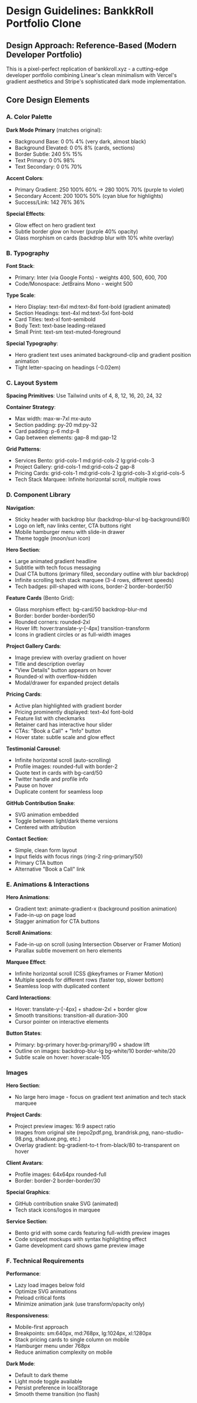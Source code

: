 # Design Guidelines: BankkRoll Portfolio Clone

## Design Approach: Reference-Based (Modern Developer Portfolio)

This is a pixel-perfect replication of bankkroll.xyz - a cutting-edge developer portfolio combining Linear's clean minimalism with Vercel's gradient aesthetics and Stripe's sophisticated dark mode implementation.

## Core Design Elements

### A. Color Palette

**Dark Mode Primary** (matches original):
- Background Base: 0 0% 4% (very dark, almost black)
- Background Elevated: 0 0% 8% (cards, sections)
- Border Subtle: 240 5% 15%
- Text Primary: 0 0% 98%
- Text Secondary: 0 0% 70%

**Accent Colors**:
- Primary Gradient: 250 100% 60% → 280 100% 70% (purple to violet)
- Secondary Accent: 200 100% 50% (cyan blue for highlights)
- Success/Link: 142 76% 36%

**Special Effects**:
- Glow effect on hero gradient text
- Subtle border glow on hover (purple 40% opacity)
- Glass morphism on cards (backdrop blur with 10% white overlay)

### B. Typography

**Font Stack**:
- Primary: Inter (via Google Fonts) - weights 400, 500, 600, 700
- Code/Monospace: JetBrains Mono - weight 500

**Type Scale**:
- Hero Display: text-6xl md:text-8xl font-bold (gradient animated)
- Section Headings: text-4xl md:text-5xl font-bold
- Card Titles: text-xl font-semibold
- Body Text: text-base leading-relaxed
- Small Print: text-sm text-muted-foreground

**Special Typography**:
- Hero gradient text uses animated background-clip and gradient position animation
- Tight letter-spacing on headings (-0.02em)

### C. Layout System

**Spacing Primitives**: Use Tailwind units of 4, 8, 12, 16, 20, 24, 32

**Container Strategy**:
- Max width: max-w-7xl mx-auto
- Section padding: py-20 md:py-32
- Card padding: p-6 md:p-8
- Gap between elements: gap-8 md:gap-12

**Grid Patterns**:
- Services Bento: grid-cols-1 md:grid-cols-2 lg:grid-cols-3
- Project Gallery: grid-cols-1 md:grid-cols-2 gap-8
- Pricing Cards: grid-cols-1 md:grid-cols-2 lg:grid-cols-3 xl:grid-cols-5
- Tech Stack Marquee: Infinite horizontal scroll, multiple rows

### D. Component Library

**Navigation**:
- Sticky header with backdrop blur (backdrop-blur-xl bg-background/80)
- Logo on left, nav links center, CTA buttons right
- Mobile hamburger menu with slide-in drawer
- Theme toggle (moon/sun icon)

**Hero Section**:
- Large animated gradient headline
- Subtitle with tech focus messaging
- Dual CTA buttons (primary filled, secondary outline with blur backdrop)
- Infinite scrolling tech stack marquee (3-4 rows, different speeds)
- Tech badges: pill-shaped with icons, border-2 border-border/50

**Feature Cards** (Bento Grid):
- Glass morphism effect: bg-card/50 backdrop-blur-md
- Border: border border-border/50
- Rounded corners: rounded-2xl
- Hover lift: hover:translate-y-[-4px] transition-transform
- Icons in gradient circles or as full-width images

**Project Gallery Cards**:
- Image preview with overlay gradient on hover
- Title and description overlay
- "View Details" button appears on hover
- Rounded-xl with overflow-hidden
- Modal/drawer for expanded project details

**Pricing Cards**:
- Active plan highlighted with gradient border
- Pricing prominently displayed: text-4xl font-bold
- Feature list with checkmarks
- Retainer card has interactive hour slider
- CTAs: "Book a Call" + "Info" button
- Hover state: subtle scale and glow effect

**Testimonial Carousel**:
- Infinite horizontal scroll (auto-scrolling)
- Profile images: rounded-full with border-2
- Quote text in cards with bg-card/50
- Twitter handle and profile info
- Pause on hover
- Duplicate content for seamless loop

**GitHub Contribution Snake**:
- SVG animation embedded
- Toggle between light/dark theme versions
- Centered with attribution

**Contact Section**:
- Simple, clean form layout
- Input fields with focus rings (ring-2 ring-primary/50)
- Primary CTA button
- Alternative "Book a Call" link

### E. Animations & Interactions

**Hero Animations**:
- Gradient text: animate-gradient-x (background position animation)
- Fade-in-up on page load
- Stagger animation for CTA buttons

**Scroll Animations**:
- Fade-in-up on scroll (using Intersection Observer or Framer Motion)
- Parallax subtle movement on hero elements

**Marquee Effect**:
- Infinite horizontal scroll (CSS @keyframes or Framer Motion)
- Multiple speeds for different rows (faster top, slower bottom)
- Seamless loop with duplicated content

**Card Interactions**:
- Hover: translate-y-[-4px] + shadow-2xl + border glow
- Smooth transitions: transition-all duration-300
- Cursor pointer on interactive elements

**Button States**:
- Primary: bg-primary hover:bg-primary/90 + shadow lift
- Outline on images: backdrop-blur-lg bg-white/10 border-white/20
- Subtle scale on hover: hover:scale-105

### Images

**Hero Section**:
- No large hero image - focus on gradient text animation and tech stack marquee

**Project Cards**:
- Project preview images: 16:9 aspect ratio
- Images from original site (repo2pdf.png, brandrisk.png, nano-studio-98.png, shaduxe.png, etc.)
- Overlay gradient: bg-gradient-to-t from-black/80 to-transparent on hover

**Client Avatars**:
- Profile images: 64x64px rounded-full
- Border: border-2 border-border/30

**Special Graphics**:
- GitHub contribution snake SVG (animated)
- Tech stack icons/logos in marquee

**Service Section**:
- Bento grid with some cards featuring full-width preview images
- Code snippet mockups with syntax highlighting effect
- Game development card shows game preview image

### F. Technical Requirements

**Performance**:
- Lazy load images below fold
- Optimize SVG animations
- Preload critical fonts
- Minimize animation jank (use transform/opacity only)

**Responsiveness**:
- Mobile-first approach
- Breakpoints: sm:640px, md:768px, lg:1024px, xl:1280px
- Stack pricing cards to single column on mobile
- Hamburger menu under 768px
- Reduce animation complexity on mobile

**Dark Mode**:
- Default to dark theme
- Light mode toggle available
- Persist preference in localStorage
- Smooth theme transition (no flash)